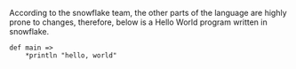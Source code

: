 According to the snowflake team, the other parts of the language are highly prone to changes, therefore, below is a Hello World program written in snowflake.
```
def main =>
    *println "hello, world"
```